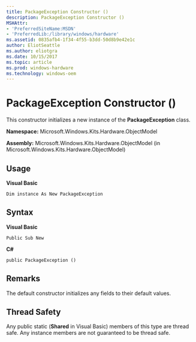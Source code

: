 ```yaml
---
title: PackageException Constructor ()
description: PackageException Constructor ()
MSHAttr:
- 'PreferredSiteName:MSDN'
- 'PreferredLib:/library/windows/hardware'
ms.assetid: 0835afb4-1f34-4f55-b3dd-50d8b9e42e1c
author: EliotSeattle
ms.author: eliotgra
ms.date: 10/15/2017
ms.topic: article
ms.prod: windows-hardware
ms.technology: windows-oem
---
```


# PackageException Constructor ()


This constructor initializes a new instance of the **PackageException** class.

**Namespace:** Microsoft.Windows.Kits.Hardware.ObjectModel

**Assembly:** Microsoft.Windows.Kits.Hardware.ObjectModel (in Microsoft.Windows.Kits.Hardware.ObjectModel)

## <span id="Usage"></span><span id="usage"></span><span id="USAGE"></span>Usage


**Visual Basic**

`Dim instance As New PackageException`

## <span id="Syntax"></span><span id="syntax"></span><span id="SYNTAX"></span>Syntax


**Visual Basic**

`Public Sub New`

**C#**

`public PackageException ()`

## <span id="Remarks"></span><span id="remarks"></span><span id="REMARKS"></span>Remarks


The default constructor initializes any fields to their default values.

## <span id="Thread_Safety"></span><span id="thread_safety"></span><span id="THREAD_SAFETY"></span>Thread Safety


Any public static (**Shared** in Visual Basic) members of this type are thread safe. Any instance members are not guaranteed to be thread safe.

 

 






